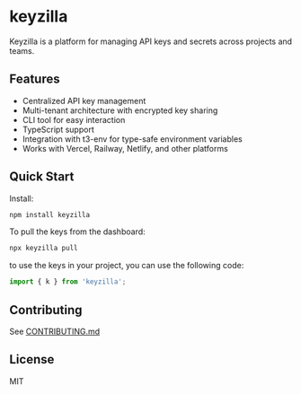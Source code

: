 # keyzilla
Keyzilla is a platform for managing API keys and secrets across projects and teams.

## Features

- Centralized API key management
- Multi-tenant architecture with encrypted key sharing
- CLI tool for easy interaction
- TypeScript support
- Integration with t3-env for type-safe environment variables
- Works with Vercel, Railway, Netlify, and other platforms

## Quick Start

Install:

```bash
npm install keyzilla
```

To pull the keys from the dashboard:

```bash
npx keyzilla pull
```

to use the keys in your project, you can use the following code:

```typescript
import { k } from 'keyzilla';
```

## Contributing

See [CONTRIBUTING.md](./CONTRIBUTING.md)

## License

MIT
